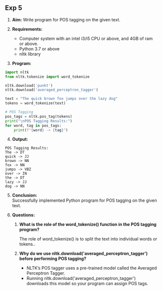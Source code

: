 
## Exp 5
1. **Aim:** Write program for POS tagging on the given text.
   
2. **Requirements:**
    * Computer system with an intel i3/i5 CPU or above, and 4GB of ram or above.
    * Python 3.7 or above
    * nltk library
  
3. **Program:**
```python
import nltk
from nltk.tokenize import word_tokenize

nltk.download('punkt')
nltk.download('averaged_perceptron_tagger')

text = "The quick brown fox jumps over the lazy dog"
tokens = word_tokenize(text)

# POS Tagging
pos_tags = nltk.pos_tag(tokens)
print("\nPOS Tagging Results:")
for word, tag in pos_tags:
    print(f"{word} -> {tag}")
```

4. **Output:**
```
POS Tagging Results:
The -> DT
quick -> JJ
brown -> NN
fox -> NN
jumps -> VBZ
over -> IN
the -> DT
lazy -> JJ
dog -> NN
```

5. **Conclusion:**  
   Successfully implemented Python program for POS tagging on the given text.

6. **Questions:**
    1. **What is the role of the word_tokenize() function in the POS tagging program?**
  
       The role of word_tokenize() is to split the text into individual words or tokens..
  
    2. **Why do we use nltk.download('averaged_perceptron_tagger') before performing POS tagging?**
   
        * NLTK’s POS tagger uses a pre-trained model called the Averaged Perceptron Tagger.  
        * Running nltk.download('averaged_perceptron_tagger') downloads this model so your program can assign POS tags.
